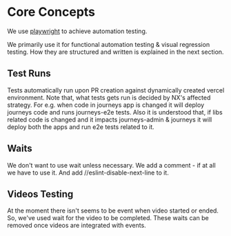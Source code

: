 # Core Concepts

We use [playwright](https://playwright.dev/) to achieve automation testing.

We primarily use it for functional automation testing & visual regression testing. How they are structured and written is explained in the next section.

## Test Runs

Tests automatically run upon PR creation against dynamically created vercel environment. Note that, what tests gets run is decided by NX's affected strategy. For e.g. when code in journeys app is changed it will deploy journeys code and runs journeys-e2e tests. Also it is understood that, if libs related code is changed and it impacts journeys-admin & journeys it will deploy both the apps and run e2e tests related to it.

## Waits

We don't want to use wait unless necessary. We add a comment - if at all we have to use it.
And add //eslint-disable-next-line to it.

## Videos Testing

At the moment there isn't seems to be event when video started or ended. So, we've used wait for the video to be completed. These waits can be removed once videos are integrated with events. 
